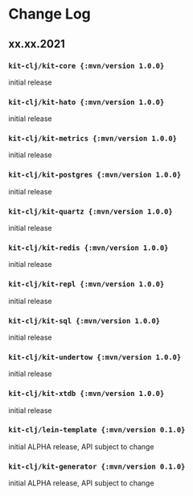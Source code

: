 # Change Log

## xx.xx.2021

### `kit-clj/kit-core {:mvn/version 1.0.0}`

initial release

### `kit-clj/kit-hato {:mvn/version 1.0.0}`

initial release

### `kit-clj/kit-metrics {:mvn/version 1.0.0}`

initial release

### `kit-clj/kit-postgres {:mvn/version 1.0.0}`

initial release

### `kit-clj/kit-quartz {:mvn/version 1.0.0}`

initial release

### `kit-clj/kit-redis {:mvn/version 1.0.0}`

initial release

### `kit-clj/kit-repl {:mvn/version 1.0.0}`

initial release

### `kit-clj/kit-sql {:mvn/version 1.0.0}`

initial release

### `kit-clj/kit-undertow {:mvn/version 1.0.0}`

initial release

### `kit-clj/kit-xtdb {:mvn/version 1.0.0}`

initial release

### `kit-clj/lein-template {:mvn/version 0.1.0}`

initial ALPHA release, API subject to change

### `kit-clj/kit-generator {:mvn/version 0.1.0}`

initial ALPHA release, API subject to change